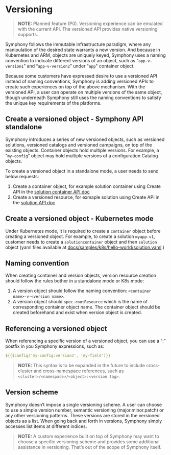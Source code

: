 # Versioning

> **NOTE:** Planned feature (P0). Versioning experience can be emulated with the current API. The versioned API provides native versioning supports.

Symphony follows the immutable infrastructure paradigm, where any manipulation of the desired state warrants a new version. And because in Kubernetes and ARM, objects are uniquely keyed, Symphony uses a naming convention to indicate different versions of an object, such as “`app-v-version1`” and “`app-v-version2`” under "`app`" container object.

Because some customers have expressed desire to use a versioned API instead of naming conventions, Symphony is adding versioned APIs to create such experiences on top of the above mechanism. With the versioned API, a user can operate on multiple versions of the same object, though underneath Symphony still uses the naming conventions to satisfy the unique key requirements of the platforms.

## Create a versioned object - Symphony API standalone 

Symphony introduces a series of new versioned objects, such as versioned solutions, versioned catalogs and versioned campaigns, on top of the existing objects. Container objects hold multiple versions. For example, a “`my-config`” object may hold multiple versions of a configuration Catalog objects.

To create a versioned object in a standalone mode, a user needs to send below requests:
1. Create a container object, for example solution container using Create API in the [solution container API doc](../api/solutioncontainers-api.md)
2. Create a versioned resource, for exmaple solution using Create API in the [solution API doc](../api/solutions-api.md)

<!-- TODO: add back when containers/versions APIs are supported.
```bash
/<versioned-objects>/<versioned object id>/versions/<id>
```
And the following table summarizes different queries to be carried out:
| Path | Queries|
|--------|--------|
| `/<versioned-objects>` | List of the versioned objects |
| `/<versioned-objects>/<versioned-object id>` | Get a specific versioned object|
| `/<versioned-objects>/<versioned-object id>/versions` | List all versions (individual objects) |
| `/<versioned-objects>/<versioned-object id>/versions/<id>` | Get a specific version |

For example, to get `v3` of a `my-config`, uses:
```bash
/versioned-catalogs/my-config/versions/v3
```  -->

## Create a versioned object - Kubernetes mode
Under Kubernetes mode, it is required to create a `container` object before creating a versioned object. For example, to create a solution `myapp-v1`, customer needs to create a `solutioncontainer` object and then `solution` object (yaml files available at [docs/samples/k8s/hello-world/solution.yaml](../../samples/k8s/hello-world/solution.yaml).)

## Naming convention 
When creating container and version objects, version resource creation should follow the rules bother in a standalone mode or K8s mode:
1. A version object should follow the naming convention: `<container name>-v-<version name>`.
2. A version object should `spec.rootResource` which is the name of corresponding container object name. The container object should be created beforehand and exist when version object is created.

## Referencing a versioned object
When referencing a specific version of a versioned object, you can use a “:<version>” postfix in you Symphony expressions, such as:

```yaml
${{$config('my-config:version3', 'my-field')}}
```

> **NOTE:** This syntax is to be expanded in the future to include cross-cluster and cross-namespace references, such as `<cluster>/<namespace>/<object>:<version tag>`.

## Version scheme

Symphony doesn’t impose a single versioning scheme. A user can choose to use a simple version number, semantic versioning (major.minor.patch) or any other versioning patterns. These versions are stored in the versioned objects as a list. When going back and forth in versions, Symphony simply accesses list items at different indices. 

> **NOTE:** A custom experience built on top of Symphony may want to choose a specific versioning scheme and provides some additional assistance in versioning. That’s out of the scope of Symphony itself.


